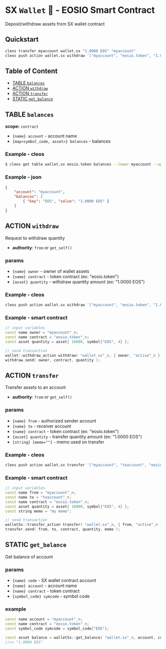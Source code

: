 # SX `Wallet` 🏦 - EOSIO Smart Contract

Deposit/withdraw assets from SX wallet contract

## Quickstart

```bash
cleos transfer myaccount wallet.sx "1.0000 EOS" "myaccount"
cleos push action wallet.sx withdraw '["myaccount", "eosio.token", "1.0000 EOS"]' -p myaccount
```

## Table of Content

- [TABLE `balances`](#table-balances)
- [ACTION `withdraw`](#action-withdraw)
- [ACTION `transfer`](#action-transfer)
- [STATIC `get_balance`](#static-get_balance)

## TABLE `balances`

**scope:** `contract`

- `{name} account` - account name
- `{map<symbol_code, asset>} balances` - balances

### Example - cleos

```bash
$ cleos get table wallet.sx eosio.token balances --lower myaccount --upper myaccount
```

### Example - json

```json
{
    "account": "myaccount",
    "balances": [
        { "key": "EOS", "value": "1.0000 EOS" }
    ]
}
```

## ACTION `withdraw`

Request to withdraw quantity

- **authority**: `from` or `get_self()`

### params

- `{name} owner` - owner of wallet assets
- `{name} contract` - token contract (ex: "eosio.token")
- `{asset} quantity` - withdraw quantity amount (ex: "1.0000 EOS")

### Example - cleos

```bash
cleos push action wallet.sx withdraw '["myaccount", "eosio.token", "1.0000 EOS"]' -p myaccount
```

### Example - smart contract

```c++
// input variables
const name owner = "myaccount"_n;
const name contract = "eosio.token"_n;
const asset quantity = asset{ 10000, symbol{"EOS", 4} };

// send transaction
wallet::withdraw_action withdraw( "wallet.sx"_n, { owner, "active"_n });
withdraw.send( owner, contract, quantity );
```

## ACTION `transfer`

Transfer assets to an account

- **authority**: `from` or `get_self()`

### params

- `{name} from` - authorized sender account
- `{name} to` - receiver account
- `{name} contract` - token contract (ex: "eosio.token")
- `{asset} quantity` - transfer quantity amount (ex: "1.0000 EOS")
- `{string} [memo=""]` - memo used on transfer

### Example - cleos

```bash
cleos push action wallet.sx transfer '["myaccount", "toaccount", "eosio.token", "1.0000 EOS", "memo"]' -p myaccount
```

### Example - smart contract

```c++
// input variables
const name from = "myaccount"_n;
const name to = "toaccount"_n;
const name contract = "eosio.token"_n;
const asset quantity = asset{ 10000, symbol{"EOS", 4} };
const string memo = "my memo";

// send transaction
walletSx::transfer_action transfer( "wallet.sx"_n, { from, "active"_n });
transfer.send( from, to, contract, quantity, memo );
```

## STATIC `get_balance`

Get balance of account

### params

- `{name} code` - SX wallet contract account
- `{name} account` - account name
- `{name} contract` - token contract
- `{symbol_code} symcode` - symbol code

### example

```c++
const name account = "myaccount"_n;
const name contract = "eosio.token"_n;
const symbol_code symcode = symbol_code{"EOS"};

const asset balance = walletSx::get_balance( "wallet.sx"_n, account, contract, symcode );
//=> "1.0000 EOS"
```